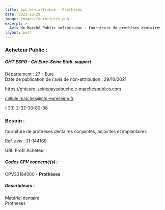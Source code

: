 ```yaml
---
title: Lot non attribué - Prothèses
date: 2021-10-29
image: images/fournitures.png
excerpt: >-
  Avis de Marché Public infructueux - fourniture de prothèses dentaires conjointes, adjointes et implantaires
layout: post
---
```


### Acheteur Public :
##### GHT ESPO - CH Eure-Seine Etab. support
Département : 27 - Eure<br/>
Date de publication de l'avis de non-attribution : 29/10/2021


https://ghteure-seinepaysdouche.e-marchespublics.com

cellule.marches@chi-eureseine.fr

( 33) 2-32-33-80-38
### Besoin :

fourniture de prothèses dentaires conjointes, adjointes et implantaires

Ref. avis : 21-144169

URL Profil Acheteur : 

##### Codes CPV concerné(s) :
CPV33184000 - **Prothèses** <br/>

##### Descripteurs :
Matériel dentaire <br/>
Prothèses <br/>
